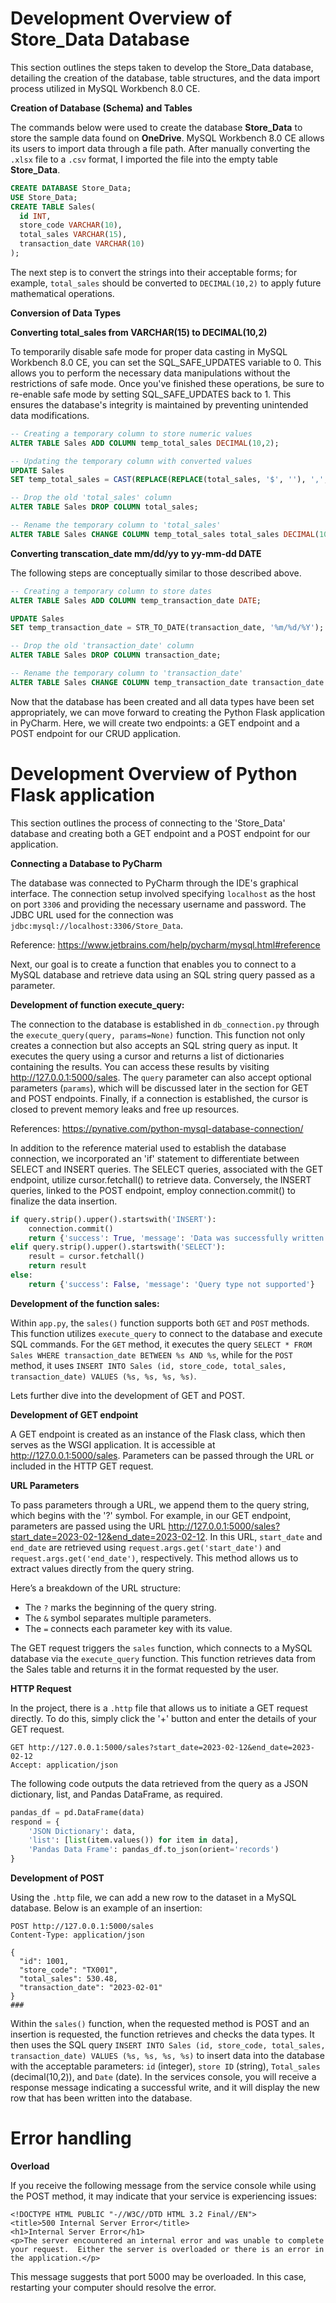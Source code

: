 # Development Overview of Store_Data Database

This section outlines the steps taken to develop the Store_Data database, detailing the creation of the database, table structures, and the data import process utilized in MySQL Workbench 8.0 CE.

**Creation of Database (Schema) and Tables**

The commands below were used to create the database **Store\_Data** to store the sample data found on **OneDrive**. 
MySQL Workbench 8.0 CE allows its users to import data through a file path. After manually converting the `.xlsx` file to a `.csv` format, I imported the file into the empty table **Store\_Data**. 

```sql
CREATE DATABASE Store_Data;
USE Store_Data;
CREATE TABLE Sales(
  id INT,
  store_code VARCHAR(10),
  total_sales VARCHAR(15),
  transaction_date VARCHAR(10)
);
```

The next step is to convert the strings into their acceptable forms; for example, `total_sales` should be converted to `DECIMAL(10,2)` to apply future mathematical operations.

**Conversion of Data Types**

**Converting total_sales from VARCHAR(15) to DECIMAL(10,2)**

To temporarily disable safe mode for proper data casting in MySQL Workbench 8.0 CE, you can set the SQL_SAFE_UPDATES variable to 0. This allows you to perform the necessary data manipulations without the restrictions of safe mode. Once you've finished these operations, be sure to re-enable safe mode by setting SQL_SAFE_UPDATES back to 1. This ensures the database's integrity is maintained by preventing unintended data modifications.

```sql
-- Creating a temporary column to store numeric values
ALTER TABLE Sales ADD COLUMN temp_total_sales DECIMAL(10,2);

-- Updating the temporary column with converted values
UPDATE Sales
SET temp_total_sales = CAST(REPLACE(REPLACE(total_sales, '$', ''), ',', '') AS DECIMAL(10,2));

-- Drop the old 'total_sales' column
ALTER TABLE Sales DROP COLUMN total_sales;

-- Rename the temporary column to 'total_sales'
ALTER TABLE Sales CHANGE COLUMN temp_total_sales total_sales DECIMAL(10,2);
```
**Converting transcation_date mm/dd/yy to yy-mm-dd DATE**

The following steps are conceptually similar to those described above.

```sql
-- Creating a temporary column to store dates
ALTER TABLE Sales ADD COLUMN temp_transaction_date DATE;

UPDATE Sales
SET temp_transaction_date = STR_TO_DATE(transaction_date, '%m/%d/%Y');

-- Drop the old 'transaction_date' column
ALTER TABLE Sales DROP COLUMN transaction_date;

-- Rename the temporary column to 'transaction_date'
ALTER TABLE Sales CHANGE COLUMN temp_transaction_date transaction_date DATE;
```

Now that the database has been created and all data types have been set appropriately, we can move forward to creating the Python Flask application in PyCharm. Here, we will create two endpoints: a GET endpoint and a POST endpoint for our CRUD application.

# Development Overview of Python Flask application

This section outlines the process of connecting to the 'Store_Data' database and creating both a GET endpoint and a POST endpoint for our application.

**Connecting a Database to PyCharm**

The database was connected to PyCharm through the IDE's graphical interface. 
The connection setup involved specifying `localhost` as the host on port `3306` and providing the necessary username and password. 
The JDBC URL used for the connection was `jdbc:mysql://localhost:3306/Store_Data`.

Reference: https://www.jetbrains.com/help/pycharm/mysql.html#reference

Next, our goal is to create a function that enables you to connect to a MySQL database and retrieve data using an SQL string query passed as a parameter.

**Development of function execute_query:**

The connection to the database is established in `db_connection.py` through the `execute_query(query, params=None)` function. This function not only creates a connection but also accepts an SQL string query as input. It executes the query using a cursor and returns a list of dictionaries containing the results. You can access these results by visiting http://127.0.0.1:5000/sales. The `query` parameter can also accept optional parameters (`params`), which will be discussed later in the section for GET and POST endpoints. Finally, if a connection is established, the cursor is closed to prevent memory leaks and free up resources.

References: https://pynative.com/python-mysql-database-connection/

In addition to the reference material used to establish the database connection, we incorporated an 'if' statement to differentiate between SELECT and INSERT queries. The SELECT queries, associated with the GET endpoint, utilize cursor.fetchall() to retrieve data. Conversely, the INSERT queries, linked to the POST endpoint, employ connection.commit() to finalize the data insertion.

```py
if query.strip().upper().startswith('INSERT'):
    connection.commit()
    return {'success': True, 'message': 'Data was successfully written in'}
elif query.strip().upper().startswith('SELECT'):
    result = cursor.fetchall()
    return result
else:
    return {'success': False, 'message': 'Query type not supported'}
```

**Development of the function sales:**

Within `app.py`, the `sales()` function supports both `GET` and `POST` methods. This function utilizes `execute_query` to connect to the database and execute SQL commands. For the `GET` method, it executes the query `SELECT * FROM Sales WHERE transaction_date BETWEEN %s AND %s`, while for the `POST` method, it uses `INSERT INTO Sales (id, store_code, total_sales, transaction_date) VALUES (%s, %s, %s, %s)`.

Lets further dive into the development of GET and POST.

**Development of GET endpoint**

A GET endpoint is created as an instance of the Flask class, which then serves as the WSGI application. It is accessible at http://127.0.0.1:5000/sales. Parameters can be passed through the URL or included in the HTTP GET request.

**URL Parameters**

To pass parameters through a URL, we append them to the query string, which begins with the '?' symbol. For example, in our GET endpoint, parameters are passed using the URL http://127.0.0.1:5000/sales?start_date=2023-02-12&end_date=2023-02-12. In this URL, `start_date` and `end_date` are retrieved using `request.args.get('start_date')` and `request.args.get('end_date')`, respectively. This method allows us to extract values directly from the query string.

Here’s a breakdown of the URL structure:

*   The `?` marks the beginning of the query string.
*   The `&` symbol separates multiple parameters.
*   The `=` connects each parameter key with its value.

The GET request triggers the `sales` function, which connects to a MySQL database via the `execute_query` function. This function retrieves data from the Sales table and returns it in the format requested by the user.

**HTTP Request**

In the project, there is a `.http` file that allows us to initiate a GET request directly. To do this, simply click the '+' button and enter the details of your GET request.

```http
GET http://127.0.0.1:5000/sales?start_date=2023-02-12&end_date=2023-02-12
Accept: application/json
```

The following code outputs the data retrieved from the query as a JSON dictionary, list, and Pandas DataFrame, as required.
```py
pandas_df = pd.DataFrame(data)
respond = {
    'JSON Dictionary': data,
    'list': [list(item.values()) for item in data],
    'Pandas Data Frame': pandas_df.to_json(orient='records')
}
```

**Development of POST**

Using the `.http` file, we can add a new row to the dataset in a MySQL database. Below is an example of an insertion:
```http
POST http://127.0.0.1:5000/sales
Content-Type: application/json

{
  "id": 1001,
  "store_code": "TX001",
  "total_sales": 530.48,
  "transaction_date": "2023-02-01"
}
###
```

Within the `sales()` function, when the requested method is POST and an insertion is requested, the function retrieves and checks the data types. It then uses the SQL query `INSERT INTO Sales (id, store_code, total_sales, transaction_date) VALUES (%s, %s, %s, %s)` to insert data into the database with the acceptable parameters: `id` (integer), `store ID` (string), `Total_sales` (decimal(10,2)), and `Date` (date). In the services console, you will receive a response message indicating a successful write, and it will display the new row that has been written into the database.

# Error handling

**Overload**

If you receive the following message from the service console while using the POST method, it may indicate that your service is experiencing issues:
```
<!DOCTYPE HTML PUBLIC "-//W3C//DTD HTML 3.2 Final//EN">
<title>500 Internal Server Error</title>
<h1>Internal Server Error</h1>
<p>The server encountered an internal error and was unable to complete your request.  Either the server is overloaded or there is an error in the application.</p>
```
This message suggests that port 5000 may be overloaded. In this case, restarting your computer should resolve the error.
